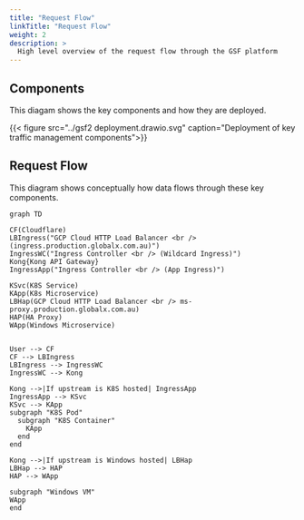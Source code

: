 ```yaml
---
title: "Request Flow"
linkTitle: "Request Flow"
weight: 2
description: >
  High level overview of the request flow through the GSF platform
---
```


## Components

This diagam shows the key components and how they are deployed.

{{< figure src="../gsf2 deployment.drawio.svg" caption="Deployment of key traffic management components">}}

## Request Flow

This diagram shows conceptually how data flows through these key components.

```mermaid
graph TD

CF(Cloudflare)
LBIngress("GCP Cloud HTTP Load Balancer <br /> (ingress.production.globalx.com.au)")
IngressWC("Ingress Controller <br /> (Wildcard Ingress)")
Kong{Kong API Gateway}
IngressApp("Ingress Controller <br /> (App Ingress)")

KSvc(K8S Service)
KApp(K8s Microservice)
LBHap(GCP Cloud HTTP Load Balancer <br /> ms-proxy.production.globalx.com.au)
HAP(HA Proxy)
WApp(Windows Microservice)


User --> CF
CF --> LBIngress
LBIngress --> IngressWC
IngressWC --> Kong

Kong -->|If upstream is K8S hosted| IngressApp
IngressApp --> KSvc
KSvc --> KApp
subgraph "K8S Pod"
  subgraph "K8S Container"
    KApp
  end
end

Kong -->|If upstream is Windows hosted| LBHap
LBHap --> HAP
HAP --> WApp

subgraph "Windows VM"
WApp
end

```


